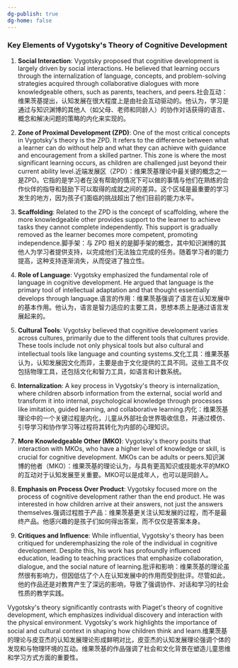 ```yaml
---
dg-publish: true
dg-home: false
---
```

  
### Key Elements of Vygotsky's Theory of Cognitive Development

1. **Social Interaction**: Vygotsky proposed that cognitive development is largely driven by social interactions. He believed that learning occurs through the internalization of language, concepts, and problem-solving strategies acquired through collaborative dialogues with more knowledgeable others, such as parents, teachers, and peers.社会互动：维果茨基提出，认知发展在很大程度上是由社会互动驱动的。他认为，学习是通过与知识渊博的其他人（如父母、老师和同龄人）的协作对话获得的语言、概念和解决问题的策略的内化来实现的。
    
2. **Zone of Proximal Development (ZPD)**: One of the most critical concepts in Vygotsky's theory is the ZPD. It refers to the difference between what a learner can do without help and what they can achieve with guidance and encouragement from a skilled partner. This zone is where the most significant learning occurs, as children are challenged just beyond their current ability level.近端发展区（ZPD）：维果茨基理论中最关键的概念之一是ZPD。它指的是学习者在没有帮助的情况下可以做的事情与他们在熟练的合作伙伴的指导和鼓励下可以取得的成就之间的差异。这个区域是最重要的学习发生的地方，因为孩子们面临的挑战超出了他们目前的能力水平。
    
3. **Scaffolding**: Related to the ZPD is the concept of scaffolding, where the more knowledgeable other provides support to the learner to achieve tasks they cannot complete independently. This support is gradually removed as the learner becomes more competent, promoting independence.脚手架：与 ZPD 相关的是脚手架的概念，其中知识渊博的其他人为学习者提供支持，以完成他们无法独立完成的任务。随着学习者的能力提高，这种支持逐渐消失，从而促进了独立性。
    
4. **Role of Language**: Vygotsky emphasized the fundamental role of language in cognitive development. He argued that language is the primary tool of intellectual adaptation and that thought essentially develops through language.语言的作用：维果茨基强调了语言在认知发展中的基本作用。他认为，语言是智力适应的主要工具，思想本质上是通过语言发展起来的。
    
5. **Cultural Tools**: Vygotsky believed that cognitive development varies across cultures, primarily due to the different tools that cultures provide. These tools include not only physical tools but also cultural and intellectual tools like language and counting systems.文化工具：维果茨基认为，认知发展因文化而异，主要是由于文化提供的工具不同。这些工具不仅包括物理工具，还包括文化和智力工具，如语言和计数系统。
    
6. **Internalization**: A key process in Vygotsky's theory is internalization, where children absorb information from the external, social world and transform it into internal, psychological knowledge through processes like imitation, guided learning, and collaborative learning.内化：维果茨基理论中的一个关键过程是内化，儿童从外部社会世界吸收信息，并通过模仿、引导学习和协作学习等过程将其转化为内部的心理知识。
    
7. **More Knowledgeable Other (MKO)**: Vygotsky's theory posits that interaction with MKOs, who have a higher level of knowledge or skill, is crucial for cognitive development. MKOs can be adults or peers.知识渊博的他者（MKO）：维果茨基的理论认为，与具有更高知识或技能水平的MKO的互动对于认知发展至关重要。MKO可以是成年人，也可以是同龄人。
    
8. **Emphasis on Process Over Product**: Vygotsky focused more on the process of cognitive development rather than the end product. He was interested in how children arrive at their answers, not just the answers themselves.强调过程胜于产品：维果茨基更关注认知发展的过程，而不是最终产品。他感兴趣的是孩子们如何得出答案，而不仅仅是答案本身。
    
9. **Critiques and Influence**: While influential, Vygotsky's theory has been critiqued for underemphasizing the role of the individual in cognitive development. Despite this, his work has profoundly influenced education, leading to teaching practices that emphasize collaboration, dialogue, and the social nature of learning.批评和影响：维果茨基的理论虽然很有影响力，但因低估了个人在认知发展中的作用而受到批评。尽管如此，他的作品还是对教育产生了深远的影响，导致了强调协作、对话和学习的社会性质的教学实践。
    

Vygotsky's theory significantly contrasts with Piaget's theory of cognitive development, which emphasizes individual discovery and interaction with the physical environment. Vygotsky's work highlights the importance of social and cultural context in shaping how children think and learn.维果茨基的理论与皮亚杰的认知发展理论形成鲜明对比，皮亚杰的认知发展理论强调个体的发现和与物理环境的互动。维果茨基的作品强调了社会和文化背景在塑造儿童思维和学习方式方面的重要性。
